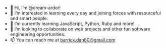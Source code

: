 - 👋 Hi, I’m @dream-ardor!
- 👀 I’m interested in learning every day and joining forces with resourceful and smart people.
- 🌱 I’m currently learning JavaScript, Python, Ruby and more!
- 💞️ I’m looking to collaborate on web projects and other fun software engineering opportunities.
- 📫 You can reach me at barrick.dan80@gmail.com

<!---
dream-ardor/dream-ardor is a ✨ special ✨ repository because its `README.md` (this file) appears on your GitHub profile.
You can click the Preview link to take a look at your changes.
--->
